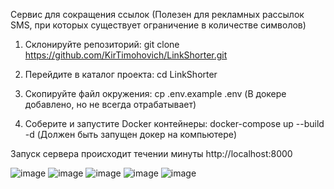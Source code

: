 Сервис для сокращения ссылок (Полезен для рекламных рассылок SMS, при которых существует ограничение в количестве символов)

1) Склонируйте репозиторий: git clone https://github.com/KirTimohovich/LinkShorter.git

2) Перейдите в каталог проекта: cd LinkShorter

3) Скопируйте файл окружения: cp .env.example .env (В докере добавлено, но не всегда отрабатывает)

4) Соберите и запустите Docker контейнеры: docker-compose up --build -d (Должен быть запущен докер на компьютере)

Запуск сервера происходит течении минуты http://localhost:8000

![image](https://github.com/user-attachments/assets/5a6d15d1-f09f-41f2-8adb-2c20336a86fe)
![image](https://github.com/user-attachments/assets/7470cb3d-adf3-4ec3-b074-7084325c05f5)
![image](https://github.com/user-attachments/assets/3dfa9e18-c6f2-4ad2-b1d3-9df0b14c76b5)
![image](https://github.com/user-attachments/assets/25fef9c3-eeb8-43bc-a69d-1f9c4517b334)
![image](https://github.com/user-attachments/assets/c4f3c0c6-1262-4e16-bff6-40bc3650fc31)


